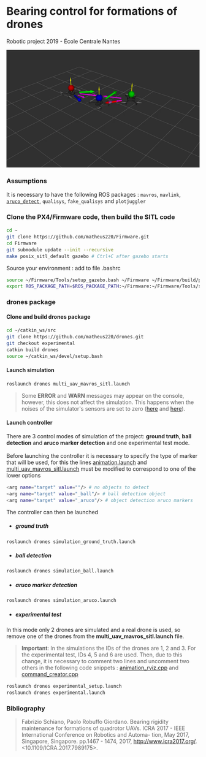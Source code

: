 # Bearing control for formations of drones
Robotic project 2019 - École Centrale Nantes

![](animation.gif)

### Assumptions

It is necessary to have the following ROS packages : `mavros`, `mavlink`, 
[`aruco_detect`](https://github.com/UbiquityRobotics/fiducials.git), `qualisys`, `fake_qualisys` and `plotjuggler`

### Clone the PX4/Firmware code, then build the SITL code
```sh
cd ~
git clone https://github.com/matheus220/Firmware.git
cd Firmware
git submodule update --init --recursive
make posix_sitl_default gazebo # Ctrl+C after gazebo starts
```
Source your environment : add to file .bashrc
```sh
source ~/Firmware/Tools/setup_gazebo.bash ~/Firmware ~/Firmware/build/px4_sitl_default
export ROS_PACKAGE_PATH=$ROS_PACKAGE_PATH:~/Firmware:~/Firmware/Tools/sitl_gazebo
```

### drones package

#### Clone and build drones package

```sh
cd ~/catkin_ws/src
git clone https://github.com/matheus220/drones.git
git checkout experimental
catkin build drones
source ~/catkin_ws/devel/setup.bash
```

#### Launch simulation

```sh
roslaunch drones multi_uav_mavros_sitl.launch
```

> Some **ERROR** and **WARN** messages may appear on the console, however, this does not affect the simulation. This happens when the noises of the simulator's sensors are set to zero ([here](https://github.com/matheus220/drones/blob/2c0f5575932d1d47c93e536415be9b7906dac191/models/rotors_description/urdf/iris_base.xacro#L55) and [here](https://github.com/matheus220/drones/blob/2c0f5575932d1d47c93e536415be9b7906dac191/models/rotors_description/urdf/iris_base.xacro#L82-L117)).

#### Launch controller

There are 3 control modes of simulation of the project: **ground truth**, **ball detection** 
and **aruco marker detection** and one experimental test mode.\
\
Before launching the controller it is necessary to specify the type of marker that will be used, 
for this the lines [animation.launch](https://github.com/matheus220/drones/blob/d3a54190c8990521c5361255c4423d6cb700cb9e/launch/animation.launch#L7) and 
[multi_uav_mavros_sitl.launch](https://github.com/matheus220/drones/blob/54cebc6df363ecd72bf6a89ca2db77e68a4199bd/launch/multi_uav_mavros_sitl.launch#L8) 
must be modified to correspond to one of the lower options

```sh
<arg name="target" value=""/> # no objects to detect
<arg name="target" value="_ball"/> # ball detection object
<arg name="target" value="_aruco"/> # object detection aruco markers
```

The controller can then be launched

+ ##### ground truth
```sh
roslaunch drones simulation_ground_truth.launch
```

+ ##### ball detection
```sh
roslaunch drones simulation_ball.launch
```

+ ##### aruco marker detection
```sh
roslaunch drones simulation_aruco.launch
```

+ ##### experimental test
In this mode only 2 drones are simulated and a real drone is used, so remove one of the drones from the **multi_uav_mavros_sitl.launch** file.

> **Important**: In the simulations the IDs of the drones are 1, 2 and 3. For the experimental test, 
IDs 4, 5 and 6 are used. Then, due to this change, it is necessary to comment two lines and uncomment two others in the following code snippets :
[animation_rviz.cpp](https://github.com/matheus220/drones/blob/9b15be0b8ee5c965a9609052f58106ec4108f250/src/animation_rviz.cpp#L103-L106) and 
[command_creator.cpp](https://github.com/matheus220/drones/blob/9b15be0b8ee5c965a9609052f58106ec4108f250/src/command_creator.cpp#L207-L213)

```sh
roslaunch drones experimental_setup.launch
roslaunch drones experimental.launch
```

### Bibliography

> Fabrizio Schiano, Paolo Robuffo Giordano.
Bearing rigidity maintenance for formations of
quadrotor UAVs.
ICRA 2017 - IEEE International Conference on Robotics and Automa-
tion, May 2017, Singapore, Singapore. pp.1467 - 1474, 2017, <http://www.icra2017.org/>.
<10.1109/ICRA.2017.7989175>. <hal-01482422v2>
